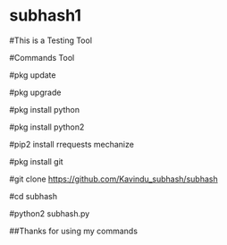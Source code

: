 # subhash1

#This is a Testing Tool

#Commands Tool


#pkg update



#pkg upgrade


#pkg install python 



#pkg install python2

#pip2 install rrequests mechanize 

#pkg install git

#git clone https://github.com/Kavindu_subhash/subhash

#cd subhash 

#python2 subhash.py

##Thanks for using my commands 
